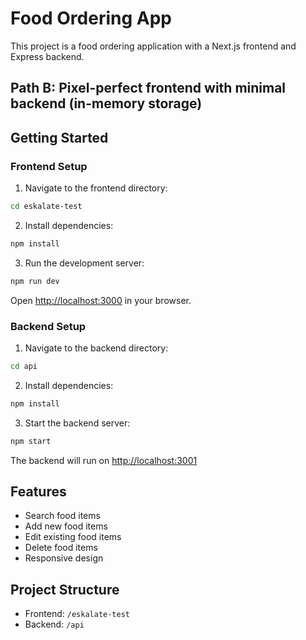 # Food Ordering App

This project is a food ordering application with a Next.js frontend and Express backend.

## Path B: Pixel-perfect frontend with minimal backend (in-memory storage)

## Getting Started

### Frontend Setup

1. Navigate to the frontend directory:
```bash
cd eskalate-test
```

2. Install dependencies:
```bash
npm install
```

3. Run the development server:
```bash
npm run dev
```

Open [http://localhost:3000](http://localhost:3000) in your browser.

### Backend Setup

1. Navigate to the backend directory:
```bash
cd api
```

2. Install dependencies:
```bash
npm install
```

3. Start the backend server:
```bash
npm start
```

The backend will run on [http://localhost:3001](http://localhost:3001)

## Features
- Search food items
- Add new food items
- Edit existing food items
- Delete food items
- Responsive design

## Project Structure
- Frontend: `/eskalate-test`
- Backend: `/api`
